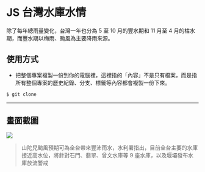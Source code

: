 # JS 台灣水庫水情

除了每年總雨量變化，台灣一年也分為 5 至 10 月的豐水期和 11 月至 4 月的枯水期，而豐水期以梅雨、颱風為主要降雨來源。

## 使用方式
- 把整個專案複製一份到你的電腦裡，這裡指的「內容」不是只有檔案，而是指所有整個專案的歷史紀錄、分支、標籤等內容都會複製一份下來。
```sh
$ git clone
```

----

## 畫面截圖
![](https://i.imgur.com/wrWbbyD.png)
> 山陀兒颱風預期可為全台帶來豐沛雨水，水利署指出，目前全台主要的水庫接近高水位，將針對石門、翡翠、曾文水庫等 9 座水庫，以及堰壩發布水庫放流警戒
